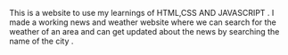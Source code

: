 This is a website to use my learnings of HTML,CSS AND JAVASCRIPT .
I made a working news and weather website where we can search for the weather of an area and can get updated about the news by searching the name of the city .

